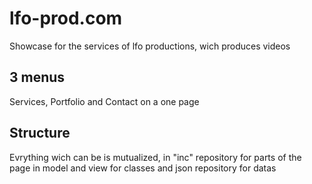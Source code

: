 # lfo-prod.com
Showcase for the services of lfo productions, wich produces videos
## 3 menus
Services, Portfolio and Contact on a one page
## Structure
Evrything wich can be is mutualized, in "inc" repository for parts of the page in model and view for classes and json repository for datas
